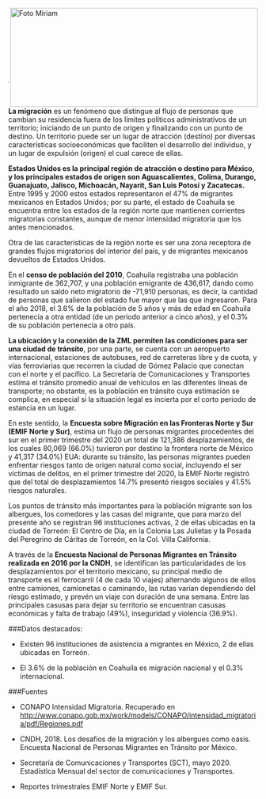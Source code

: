 
<p>
   <a title="ir a Otras Publicaciones" href="http://www.trcimplan.gob.mx/autores/miriam-janeth-gonzalez-quintana.html"><img class="img-responsive contenido-imagen" src="../imagenes/128/lic-miriam-janeth-gonzalez-quintana-top2.png" align="right" alt="Foto Miriam" width="500" height="200"></a>

</p>

</br></br></br></br></br></br></br></br>

---

**La migración** es un fenómeno que distingue al flujo de personas que cambian su residencia fuera de los límites políticos administrativos de un territorio; iniciando de un punto de origen y finalizando con un punto de destino. Un territorio puede ser un lugar de atracción (destino) por diversas características socioeconómicas que faciliten el desarrollo del individuo, y un lugar de expulsión (origen) el cual carece de ellas.

**Estados Unidos es la principal región de atracción o destino para México, y los principales estados de origen son Aguascalientes, Colima, Durango, Guanajuato, Jalisco, Michoacán, Nayarit, San Luis Potosí y Zacatecas.** Entre 1995 y 2000 estos estados representaron el 47% de migrantes mexicanos en Estados Unidos; por su parte, el estado de Coahuila se encuentra entre los estados de la región norte que mantienen corrientes migratorias constantes, aunque de menor intensidad migratoria que los antes mencionados.

Otra de las características de la región norte es ser una zona receptora de grandes flujos migratorios del interior del país, y de migrantes mexicanos devueltos de Estados Unidos.

En el **censo de población del 2010**, Coahuila registraba una población inmigrante de 362,707, y una población emigrante de 436,617, dando como resultado un saldo neto migratorio de -71,910 personas, es decir, la cantidad de personas que salieron del estado fue mayor que las que ingresaron. Para el año 2018, el 3.6% de la población de 5 años y más de edad en Coahuila pertenecía a otra entidad (de un periodo anterior a cinco años), y el 0.3% de su población pertenecía a otro país.

**La ubicación y la conexión de la ZML permiten las condiciones para ser una ciudad de tránsito**, por una parte, se cuenta con un aeropuerto internacional, estaciones de autobuses, red de carreteras libre y de cuota, y vías ferroviarias que recorren la ciudad de Gómez Palacio que conectan con el norte y el pacífico. La Secretaría de Comunicaciones y Transportes estima el tránsito promedio anual de vehículos en las diferentes líneas de transporte; no obstante, es la población en tránsito cuya estimación se complica, en especial si la situación legal es incierta por el corto periodo de estancia en un lugar.

En este sentido, la **Encuesta sobre Migración en las Fronteras Norte y Sur (EMIF Norte y Sur)**, estima un flujo de personas migrantes procedentes del sur en el primer trimestre del 2020 un total de 121,386 desplazamientos, de los cuales 80,069 (66.0%) tuvieron por destino la frontera norte de México y 41,317 (34.0%) EUA: durante su tránsito, las personas migrantes pueden enfrentar riesgos tanto de origen natural como social, incluyendo el ser víctimas de delitos, en el primer trimestre del 2020, la EMIF Norte registró que del total de desplazamientos 14.7% presentó riesgos sociales y 41.5% riesgos naturales.

Los puntos de tránsito más importantes para la población migrante son los albergues, los comedores y las casas del migrante, que para marzo del presente año se registran 96 instituciones activas, 2 de ellas ubicadas en la ciudad de Torreón: El Centro de Día, en la Colonia Las Julietas y la Posada del Peregrino de Cáritas de Torreón, en la Col. Villa California.

A través de la **Encuesta Nacional de Personas Migrantes en Tránsito realizada en 2016 por la CNDH**, se identifican las particularidades de los desplazamientos por el territorio mexicano, su principal medio de transporte es el ferrocarril (4 de cada 10 viajes) alternando algunos de ellos entre camiones, camionetas o caminando, las rutas varían dependiendo del riesgo estimado, y prevén un viaje con duración de una semana. Entre las principales casusas para dejar su territorio se encuentran casusas económicas y falta de trabajo (49%), inseguridad y violencia (36.9%).


###Datos destacados:

- Existen 96 instituciones de asistencia a migrantes en México, 2 de ellas ubicadas en Torreón.

- El 3.6% de la población en Coahuila es migración nacional y el 0.3% internacional.

###Fuentes

- CONAPO Intensidad Migratoria. Recuperado en http://www.conapo.gob.mx/work/models/CONAPO/intensidad_migratoria/pdf/Regiones.pdf

- CNDH, 2018. Los desafíos de la migración y los albergues como oasis. Encuesta Nacional de Personas Migrantes en Tránsito por México.

- Secretaría de Comunicaciones y Transportes (SCT), mayo 2020. Estadística Mensual del sector de comunicaciones y Transportes.

- Reportes trimestrales EMIF Norte y EMIF Sur.
